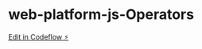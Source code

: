# web-platform-js-Operators

[Edit in Codeflow ⚡️](https://stackblitz.com/~/github.com/pranavaselva/web-platform-js-Operators)
